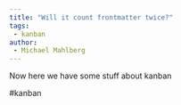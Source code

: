 ```yaml
---
title: "Will it count frontmatter twice?"
tags:
 - kanban
author: 
 - Michael Mahlberg
---
```


Now here we have some stuff about kanban

#kanban
